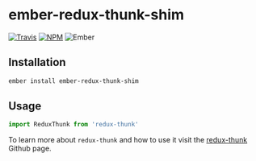 # ember-redux-thunk-shim

[![Travis][ci-img]][ci-url] [![NPM][npm-img]][npm-url] ![Ember][ember-img]

## Installation

```bash
ember install ember-redux-thunk-shim
```

## Usage

```js
import ReduxThunk from 'redux-thunk'
```

To learn more about `redux-thunk` and how to use it visit the [redux-thunk](https://github.com/gaearon/redux-thunk) Github page.

[ci-img]: https://img.shields.io/travis/ember-redux/ember-redux-thunk-shim.svg "Travis CI Build Status"
[ci-url]: https://travis-ci.org/ember-redux/ember-redux-thunk-shim
[ember-img]: https://img.shields.io/badge/ember-1.13.13+-green.svg "Ember 1.13.13+"
[npm-img]: https://img.shields.io/npm/v/ember-redux-thunk-shim.svg "NPM Version"
[npm-url]: https://www.npmjs.com/package/ember-redux-thunk-shim
